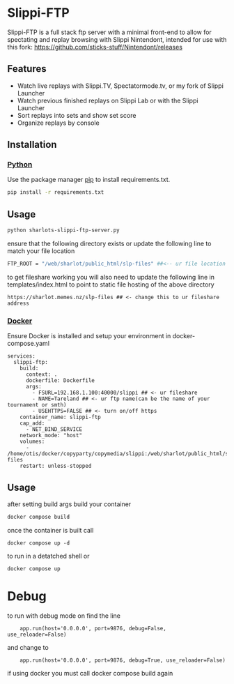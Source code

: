 # Slippi-FTP

Slippi-FTP is a full stack ftp server with a minimal front-end to allow for spectating and replay browsing with Slippi Nintendont, intended for use with this fork:
https://github.com/sticks-stuff/Nintendont/releases

## Features

- Watch live replays with Slippi.TV, Spectatormode.tv, or my fork of Slippi Launcher
- Watch previous finished replays on Slippi Lab or with the Slippi Launcher
- Sort replays into sets and show set score
- Organize replays by console

## Installation

### [Python](https://www.python.org/downloads)

Use the package manager [pip](https://pip.pypa.io/en/stable/) to install requirements.txt.

```bash
pip install -r requirements.txt
```

## Usage
```bash
python sharlots-slippi-ftp-server.py
```
ensure that the following directory exists or update the following line to match your file location
```bash
FTP_ROOT = "/web/sharlot/public_html/slp-files" ##<-- ur file location here
```
to get fileshare working you will also need to update the following line in templates/index.html to point to static file hosting of the above directory

```
https://sharlot.memes.nz/slp-files ## <- change this to ur fileshare address
```

### [Docker](https://www.docker.com/get-started)

Ensure Docker is installed and setup your environment in docker-compose.yaml

```
services:
  slippi-ftp:
    build:
      context: .
      dockerfile: Dockerfile
      args:
        - FSURL=192.168.1.100:40000/slippi ## <- ur fileshare
        - NAME=Tareland ## <- ur ftp name(can be the name of your tournament or smth)
        - USEHTTPS=FALSE ## <- turn on/off https
    container_name: slippi-ftp
    cap_add:
      - NET_BIND_SERVICE
    network_mode: "host"
    volumes:
      - /home/otis/docker/copyparty/copymedia/slippi:/web/sharlot/public_html/slp-files
    restart: unless-stopped
```

## Usage
after setting build args build your container 
```bash
docker compose build
```
once the container is built call
```
docker compose up -d
```
to run in a detatched shell or
```
docker compose up
```
# Debug
to run with debug mode on find the line

```
    app.run(host='0.0.0.0', port=9876, debug=False, use_reloader=False)
```
and change to
```
    app.run(host='0.0.0.0', port=9876, debug=True, use_reloader=False)
```
if using docker you must call docker compose build again
